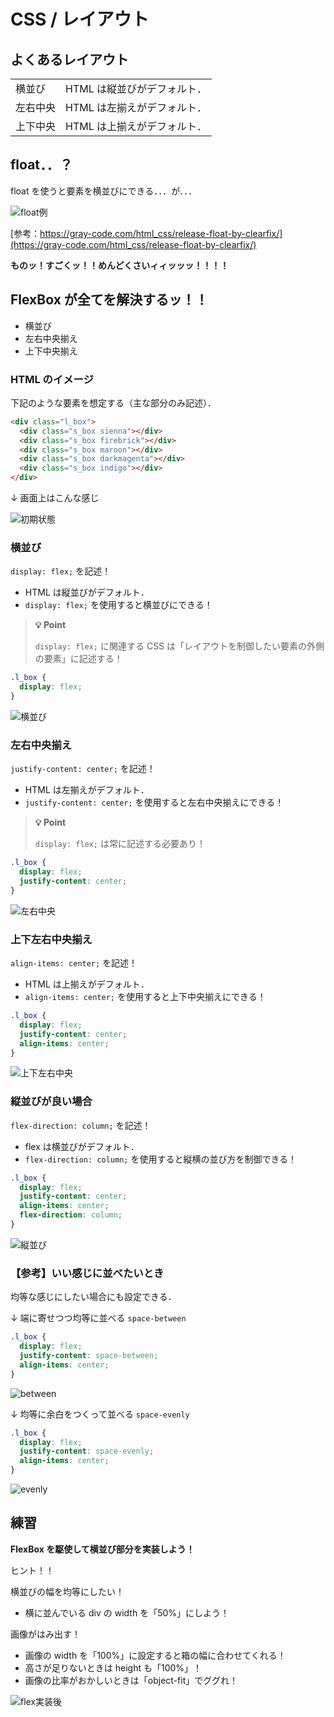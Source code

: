 # CSS / レイアウト

## よくあるレイアウト

|          |                             |
| -------- | --------------------------- |
| 横並び   | HTML は縦並びがデフォルト． |
| 左右中央 | HTML は左揃えがデフォルト． |
| 上下中央 | HTML は上揃えがデフォルト． |

## float．．？

float を使うと要素を横並びにできる．．．が．．．

![float例](./img/html_css_float.png)

[参考：https://gray-code.com/html_css/release-float-by-clearfix/](https://gray-code.com/html_css/release-float-by-clearfix/)

**ものッ！すごくッ！！めんどくさいィィッッッ！！！！**

## FlexBox が全てを解決するッ！！

- 横並び
- 左右中央揃え
- 上下中央揃え

### HTML のイメージ

下記のような要素を想定する（主な部分のみ記述）．

```html
<div class="l_box">
  <div class="s_box sienna"></div>
  <div class="s_box firebrick"></div>
  <div class="s_box maroon"></div>
  <div class="s_box darkmagenta"></div>
  <div class="s_box indigo"></div>
</div>
```

↓ 画面上はこんな感じ

![初期状態](./img/html_css_flex_unset.png)

### 横並び

`display: flex;` を記述！

- HTML は縦並びがデフォルト．
- `display: flex;` を使用すると横並びにできる！

> **💡 Point**
>
> `display: flex;` に関連する CSS は「レイアウトを制御したい要素の外側の要素」に記述する！

```css
.l_box {
  display: flex;
}
```

![横並び](./img/html_css_flex_flex.png)

### 左右中央揃え

`justify-content: center;` を記述！

- HTML は左揃えがデフォルト．
- `justify-content: center;` を使用すると左右中央揃えにできる！

> **💡 Point**
>
> `display: flex;` は常に記述する必要あり！

```css
.l_box {
  display: flex;
  justify-content: center;
}
```

![左右中央](./img/html_css_flex_justify_center.png)

### 上下左右中央揃え

`align-items: center;` を記述！

- HTML は上揃えがデフォルト．
- `align-items: center;` を使用すると上下中央揃えにできる！

```css
.l_box {
  display: flex;
  justify-content: center;
  align-items: center;
}
```

![上下左右中央](./img/html_css_flex_align_center.png)

### 縦並びが良い場合

`flex-direction: column;` を記述！

- flex は横並びがデフォルト．
- `flex-direction: column;` を使用すると縦横の並び方を制御できる！

```css
.l_box {
  display: flex;
  justify-content: center;
  align-items: center;
  flex-direction: column;
}
```

![縦並び](./img/html_css_flex_column.png)

### 【参考】いい感じに並べたいとき

均等な感じにしたい場合にも設定できる．

↓ 端に寄せつつ均等に並べる `space-between`

```css
.l_box {
  display: flex;
  justify-content: space-between;
  align-items: center;
}
```

![between](./img/html_css_flex_justify_between.png)

↓ 均等に余白をつくって並べる `space-evenly`

```css
.l_box {
  display: flex;
  justify-content: space-evenly;
  align-items: center;
}
```

![evenly](./img/html_css_flex_justify_evenly.png)

## 練習

**FlexBox を駆使して横並び部分を実装しよう！**

ヒント！！

横並びの幅を均等にしたい！

- 横に並んでいる div の width を「50%」にしよう！

画像がはみ出す！

- 画像の width を「100%」に設定すると箱の幅に合わせてくれる！
- 高さが足りないときは height も「100%」！
- 画像の比率がおかしいときは「object-fit」でググれ！

![flex実装後](./img/html_css_work_flex.png)
